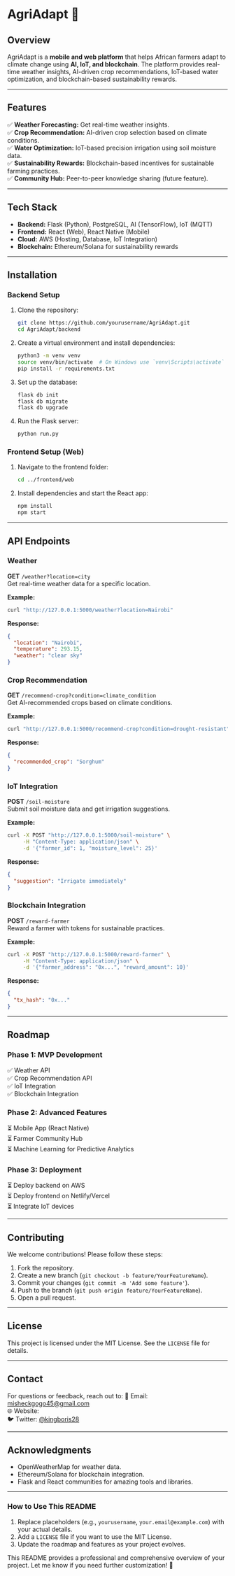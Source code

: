 # AgriAdapt 🌱

## Overview
AgriAdapt is a **mobile and web platform** that helps African farmers adapt to climate change using **AI, IoT, and blockchain**. The platform provides real-time weather insights, AI-driven crop recommendations, IoT-based water optimization, and blockchain-based sustainability rewards.

---

## Features
✅ **Weather Forecasting:** Get real-time weather insights.  
✅ **Crop Recommendation:** AI-driven crop selection based on climate conditions.  
✅ **Water Optimization:** IoT-based precision irrigation using soil moisture data.  
✅ **Sustainability Rewards:** Blockchain-based incentives for sustainable farming practices.  
✅ **Community Hub:** Peer-to-peer knowledge sharing (future feature).  

---

## Tech Stack
- **Backend:** Flask (Python), PostgreSQL, AI (TensorFlow), IoT (MQTT)  
- **Frontend:** React (Web), React Native (Mobile)  
- **Cloud:** AWS (Hosting, Database, IoT Integration)  
- **Blockchain:** Ethereum/Solana for sustainability rewards  

---

## Installation

### Backend Setup
1. Clone the repository:
   ```bash
   git clone https://github.com/yourusername/AgriAdapt.git
   cd AgriAdapt/backend
   ```
2. Create a virtual environment and install dependencies:
   ```bash
   python3 -m venv venv
   source venv/bin/activate  # On Windows use `venv\Scripts\activate`
   pip install -r requirements.txt
   ```
3. Set up the database:
   ```bash
   flask db init
   flask db migrate
   flask db upgrade
   ```
4. Run the Flask server:
   ```bash
   python run.py
   ```

### Frontend Setup (Web)
1. Navigate to the frontend folder:
   ```bash
   cd ../frontend/web
   ```
2. Install dependencies and start the React app:
   ```bash
   npm install
   npm start
   ```

---

## API Endpoints

### Weather
**GET** `/weather?location=city`  
Get real-time weather data for a specific location.

**Example:**
```bash
curl "http://127.0.0.1:5000/weather?location=Nairobi"
```
**Response:**
```json
{
  "location": "Nairobi",
  "temperature": 293.15,
  "weather": "clear sky"
}
```

### Crop Recommendation
**GET** `/recommend-crop?condition=climate_condition`  
Get AI-recommended crops based on climate conditions.

**Example:**
```bash
curl "http://127.0.0.1:5000/recommend-crop?condition=drought-resistant"
```
**Response:**
```json
{
  "recommended_crop": "Sorghum"
}
```

### IoT Integration
**POST** `/soil-moisture`  
Submit soil moisture data and get irrigation suggestions.

**Example:**
```bash
curl -X POST "http://127.0.0.1:5000/soil-moisture" \
     -H "Content-Type: application/json" \
     -d '{"farmer_id": 1, "moisture_level": 25}'
```
**Response:**
```json
{
  "suggestion": "Irrigate immediately"
}
```

### Blockchain Integration
**POST** `/reward-farmer`  
Reward a farmer with tokens for sustainable practices.

**Example:**
```bash
curl -X POST "http://127.0.0.1:5000/reward-farmer" \
     -H "Content-Type: application/json" \
     -d '{"farmer_address": "0x...", "reward_amount": 10}'
```
**Response:**
```json
{
  "tx_hash": "0x..."
}
```

---

## Roadmap

### Phase 1: MVP Development
✅ Weather API  
✅ Crop Recommendation API  
✅ IoT Integration  
✅ Blockchain Integration  

### Phase 2: Advanced Features
⏳ Mobile App (React Native)  
⏳ Farmer Community Hub  
⏳ Machine Learning for Predictive Analytics  

### Phase 3: Deployment
⏳ Deploy backend on AWS  
⏳ Deploy frontend on Netlify/Vercel  
⏳ Integrate IoT devices  

---

## Contributing
We welcome contributions! Please follow these steps:

1. Fork the repository.
2. Create a new branch (`git checkout -b feature/YourFeatureName`).
3. Commit your changes (`git commit -m 'Add some feature'`).
4. Push to the branch (`git push origin feature/YourFeatureName`).
5. Open a pull request.

---

## License
This project is licensed under the MIT License. See the `LICENSE` file for details.

---

## Contact
For questions or feedback, reach out to:
📧 Email: misheckgogo45@gmail.com  
🌐 Website:   
🐦 Twitter: [@kingboris28](https://twitter.com/kingboris28)  

---

## Acknowledgments
- OpenWeatherMap for weather data.  
- Ethereum/Solana for blockchain integration.  
- Flask and React communities for amazing tools and libraries.  

---

### **How to Use This README**
1. Replace placeholders (e.g., `yourusername`, `your.email@example.com`) with your actual details.
2. Add a `LICENSE` file if you want to use the MIT License.
3. Update the roadmap and features as your project evolves.

This README provides a professional and comprehensive overview of your project. Let me know if you need further customization! 🚀
